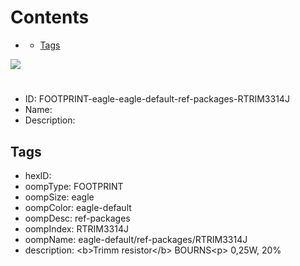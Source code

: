 



Contents
========

* [](#)
	* [Tags](#tags)
  
![][im]
# 

- ID: FOOTPRINT-eagle-eagle-default-ref-packages-RTRIM3314J
- Name: 
- Description: 

## Tags

- hexID: 
- oompType: FOOTPRINT
- oompSize: eagle
- oompColor: eagle-default
- oompDesc: ref-packages
- oompIndex: RTRIM3314J
- oompName: eagle-default/ref-packages/RTRIM3314J
- description: &lt;b&gt;Trimm resistor&lt;/b&gt; BOURNS&lt;p&gt;&#xD;
0,25W, 20%



[im]: image.png
